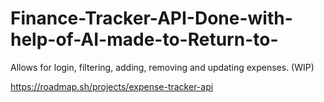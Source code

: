 # Finance-Tracker-API-Done-with-help-of-AI-made-to-Return-to-
Allows for login, filtering, adding, removing and updating expenses. (WIP)

https://roadmap.sh/projects/expense-tracker-api
